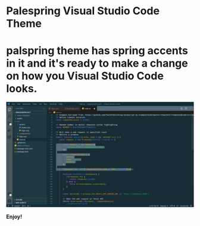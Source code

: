 # Palespring Visual Studio Code Theme

# palspring theme has spring accents in it and it's ready to make a change on how you Visual Studio Code looks.

![main palespring look](./assets/main.png)

**Enjoy!**

